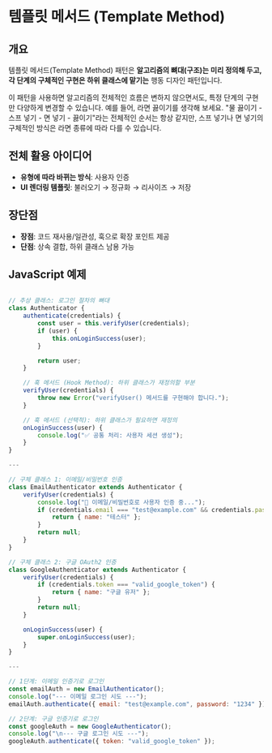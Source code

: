 # 템플릿 메서드 (Template Method)

## 개요

템플릿 메서드(Template Method) 패턴은 **알고리즘의 뼈대(구조)는 미리 정의해 두고, 각 단계의 구체적인 구현은 하위 클래스에 맡기는** 행동 디자인 패턴입니다.

이 패턴을 사용하면 알고리즘의 전체적인 흐름은 변하지 않으면서도, 특정 단계의 구현만 다양하게 변경할 수 있습니다. 예를 들어, 라면 끓이기를 생각해 보세요. "물 끓이기 - 스프 넣기 - 면 넣기 - 끓이기"라는 전체적인 순서는 항상 같지만, 스프 넣기나 면 넣기의 구체적인 방식은 라면 종류에 따라 다를 수 있습니다.

## 전체 활용 아이디어

- **유형에 따라 바뀌는 방식**: 사용자 인증
- **UI 렌더링 템플릿**: 불러오기 → 정규화 → 리사이즈 → 저장

## 장단점

- **장점**: 코드 재사용/일관성, 훅으로 확장 포인트 제공
- **단점**: 상속 결합, 하위 클래스 남용 가능

## JavaScript 예제

```javascript

// 추상 클래스: 로그인 절차의 뼈대
class Authenticator {
    authenticate(credentials) {
        const user = this.verifyUser(credentials);
        if (user) {
            this.onLoginSuccess(user);
        }

        return user;
    }

    // 훅 메서드 (Hook Method): 하위 클래스가 재정의할 부분
    verifyUser(credentials) {
        throw new Error("verifyUser() 메서드를 구현해야 합니다.");
    }

    // 훅 메서드 (선택적): 하위 클래스가 필요하면 재정의
    onLoginSuccess(user) {
        console.log("✅ 공통 처리: 사용자 세션 생성");
    }
}

---

// 구체 클래스 1: 이메일/비밀번호 인증
class EmailAuthenticator extends Authenticator {
    verifyUser(credentials) {
        console.log("📧 이메일/비밀번호로 사용자 인증 중...");
        if (credentials.email === "test@example.com" && credentials.password === "1234") {
            return { name: "테스터" };
        }
        return null;
    }
}

// 구체 클래스 2: 구글 OAuth2 인증
class GoogleAuthenticator extends Authenticator {
    verifyUser(credentials) {
        if (credentials.token === "valid_google_token") {
            return { name: "구글 유저" };
        }
        return null;
    }

    onLoginSuccess(user) {
        super.onLoginSuccess(user);
    }
}

---

// 1단계: 이메일 인증기로 로그인
const emailAuth = new EmailAuthenticator();
console.log("--- 이메일 로그인 시도 ---");
emailAuth.authenticate({ email: "test@example.com", password: "1234" });

// 2단계: 구글 인증기로 로그인
const googleAuth = new GoogleAuthenticator();
console.log("\n--- 구글 로그인 시도 ---");
googleAuth.authenticate({ token: "valid_google_token" });
```
